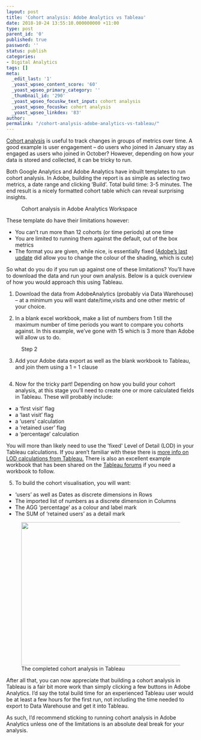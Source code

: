 ```yaml
---
layout: post
title: 'Cohort analysis: Adobe Analytics vs Tableau'
date: 2018-10-24 13:55:10.000000000 +11:00
type: post
parent_id: '0'
published: true
password: ''
status: publish
categories:
- Digital Analytics
tags: []
meta:
  _edit_last: '1'
  _yoast_wpseo_content_score: '60'
  _yoast_wpseo_primary_category: ''
  _thumbnail_id: '290'
  _yoast_wpseo_focuskw_text_input: cohort analysis
  _yoast_wpseo_focuskw: cohort analysis
  _yoast_wpseo_linkdex: '83'
author:
permalink: "/cohort-analysis-adobe-analytics-vs-tableau/"
---
```

<!-- wp:paragraph -->

[Cohort analysis](https://en.wikipedia.org/wiki/Cohort_analysis) is useful to track changes in groups of metrics over time. A good example is user engagement – do users who joined in January stay as engaged as users who joined in October? However, depending on how your data is stored and collected, it can be tricky to run.

<!-- /wp:paragraph -->

<!-- wp:paragraph -->

Both Google Analytics and Adobe Analytics have inbuilt templates to run cohort analysis. In Adobe, building the report is as simple as selecting two metrics, a date range and clicking ‘Build’. Total build time: 3-5 minutes. The end result is a nicely formatted cohort table which can reveal surprising insights.

<!-- /wp:paragraph -->

<!-- wp:image {"id":287,"linkDestination":"media"} -->

<figure class="wp-block-image"><a href="https://www.keithyap.com.au/wp-content/uploads/2018/10/cohort1.png"><img src="%7B%7B%20site.baseurl%20%7D%7D/assets/images/2018/10/cohort1.png" alt="" class="wp-image-287"></a><br>
<figcaption>Cohort analysis in Adobe Analytics Workspace</figcaption>
</figure>

<!-- /wp:image -->

<!-- wp:paragraph -->

These template do have their limitations however:

<!-- /wp:paragraph -->

<!-- wp:list -->

- You can’t run more than 12 cohorts (or time periods) at one time
- You are limited to running them against the default, out of the box metrics
- The format you are given, while nice, is essentially fixed ([Adobe’s last update](https://marketing.adobe.com/resources/help/en_US/analytics/analysis-workspace/new-features-in-analysis-workspace.html#concept_AB1896F08E4544668A3FA68C39AC8761) did allow you to change the colour of the shading, which is cute)

<!-- /wp:list -->

<!-- wp:paragraph -->

So what do you do if you run up against one of these limitations? You’ll have to download the data and run your own analysis. Below is a quick overview of how you would approach this using Tableau.

<!-- /wp:paragraph -->

<!-- wp:paragraph -->

1. Download the data from AdobeAnalytics (probably via Data Warehouse) – at a minimum you will want date/time,visits and one other metric of your choice.

<!-- /wp:paragraph -->

<!-- wp:paragraph -->

2. In a blank excel workbook, make a list of numbers from 1 till the maximum number of time periods you want to compare you cohorts against. In this example, we’ve gone with 15 which is 3 more than Adobe will allow us to do.

<!-- /wp:paragraph -->

<!-- wp:image {"id":288,"align":"center"} -->

<figure class="aligncenter"><img src="%7B%7B%20site.baseurl%20%7D%7D/assets/images/2018/10/cohort2-203x300.png" alt="" class="wp-image-288"><br>
<figcaption>Step 2</figcaption>
</figure>

<!-- /wp:image -->

<!-- wp:paragraph -->

3. Add your Adobe data export as well as the blank workbook to Tableau, and join them using a 1 = 1 clause

<!-- /wp:paragraph -->

<!-- wp:image {"id":289,"align":"center"} -->

<figure class="aligncenter"><img src="%7B%7B%20site.baseurl%20%7D%7D/assets/images/2018/10/cohort3.png" alt="" class="wp-image-289"></figure>

<!-- /wp:image -->

<!-- wp:paragraph -->

4. Now for the tricky part! Depending on how you build your cohort analysis, at this stage you’ll need to create one or more calculated fields in Tableau. These will probably include:

<!-- /wp:paragraph -->

<!-- wp:list -->

- a ‘first visit’ flag
- a ‘last visit’ flag
- a ‘users’ calculation
- a ‘retained user’ flag
- a ‘percentage’ calculation

<!-- /wp:list -->

<!-- wp:paragraph -->

You will more than likely need to use the 'fixed' Level of Detail (LOD) in your Tableau calculations. If you aren’t familiar with these there is [more info on LOD calculations from Tableau.](https://onlinehelp.tableau.com/current/pro/desktop/en-us/calculations_calculatedfields_lod_overview.html) There is also an excellent example workbook that has been shared on the [Tableau forums](https://community.tableau.com/thread/255339) if you need a workbook to follow.

<!-- /wp:paragraph -->

<!-- wp:paragraph -->

5. To build the cohort visualisation, you will want:

<!-- /wp:paragraph -->

<!-- wp:list -->

- ‘users’ as well as Dates as discrete dimensions in Rows
- The imported list of numbers as a discrete dimension in Columns
- The AGG ‘percentage’ as a colour and label mark
- The SUM of ‘retained users’ as a detail mark

<!-- /wp:list -->

<!-- wp:image {"id":290,"width":940,"height":381,"linkDestination":"media"} -->

<figure class="wp-block-image is-resized"><a href="https://www.keithyap.com.au/wp-content/uploads/2018/10/cohort4.png"><img src="%7B%7B%20site.baseurl%20%7D%7D/assets/images/2018/10/cohort4.png" alt="" class="wp-image-290" width="940" height="381"></a><br>
<figcaption>The completed cohort analysis in Tableau</figcaption>
</figure>

<!-- /wp:image -->

<!-- wp:paragraph -->

After all that, you can now appreciate that building a cohort analysis in Tableau is a fair bit more work than simply clicking a few buttons in Adobe Analytics. I’d say the total build time for an experienced Tableau user would be at least a few hours for the first run, not including the time needed to export to Data Warehouse and get it into Tableau.

<!-- /wp:paragraph -->

<!-- wp:paragraph -->

As such, I’d recommend sticking to running cohort analysis in Adobe Analytics unless one of the limitations is an absolute deal break for your analysis.

<!-- /wp:paragraph -->

